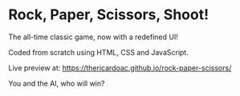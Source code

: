 # Rock, Paper, Scissors, Shoot!

The all-time classic game, now with a redefined UI!

Coded from scratch using HTML, CSS and JavaScript.

Live preview at: https://thericardoac.github.io/rock-paper-scissors/

You and the AI, who will win?
